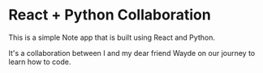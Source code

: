 # React + Python Collaboration

This is a simple Note app that is built using React and Python.

It's a collaboration between I and my dear friend Wayde on our journey to learn how to code.
